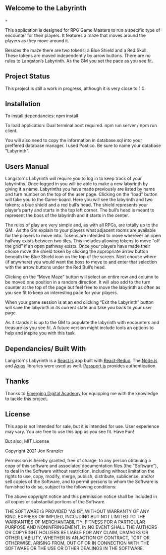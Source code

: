 ## Welcome to the Labyrinth

:skull:

This application is designed for RPG Game Masters to run a specific type of encounter for their players.  It features a maze that moves around the players as they move around it.  

Besides the maze there are two tokens; a Blue Shield and a Red Skull.
These tokens are moved independently by arrow buttons.
There are no rules to Langston’s Labyrinth.  As the GM you set the pace as you see fit.


## Project Status

This project is still a work in progress, although it is very close to 1.0.  


## Installation

To install dependancies:
npm install

To load application:
Dual terminal boot required.
npm run server / npm run client.

You will also need to copy the information in database.sql into your preffered database manager.  I used Postico.  Be sure to name your database "Labyrinth".


## Users Manual

Langston's Labyrinth will require you to log in to keep track of your labyrinths.  Once logged in you will be able to make a new labyrinth by giving it a name.  Labyrinths you have made previously are listed by name and turn number on the top of the user page.  Clicking on the “load” button will take you to the Game-board.  Here you will see the labyrinth and two tokens; a blue shield and a red bull’s head.  The shield represents your player’s party and starts in the top left corner.  The bull’s head is meant to represent the boss of the labyrinth and it starts in the center.  

The rules of play are very simple and, as with all RPGs, are totally up to the GM.  As the Gm explain to your players what adjacent rooms are available for the players to move into.  Tokens are intended to move wherever an open hallway exists between two tiles.  This includes allowing tokens to move “off the grid” if an open pathway exists.  Once your players have made their choice move the shield token by clicking the appropriate arrow button beneath the Blue Shield icon on the top of the screen.  Next choose where (if anywhere) you would want the boss to move to and enter that selection with the arrow buttons under the Red Bull’s head. 

Clicking on the “Move Maze” button will select an entire row and column to be moved one position in a random direction.  It will also add to the turn counter at the top of the page but feel free to move the labyrinth as often as you see fit to keep an interesting pace for your players.

When your game session is at an end clicking “Exit the Labyrinth” button will save the labyrinth in its current state and take you back to your user page.

As it stands it is up to the GM to populate the labyrinth with encounters and treasure as you see fit.  A future version might include tools an options to help and inspire you with this task.



## Dependancies/ Built With

Langston's Labyrinth is a [React.js](https://reactjs.org/) app built with [React-Redux](https://react-redux.js.org/).  The [Node.js](https://nodejs.org/en/) and [Axios](https://github.com/axios/axios) libraries were used as well.  [Passport.js](http://www.passportjs.org/) provides authentication.


## Thanks

Thanks to [Emerging Digital Academy](https://www.emergingacademy.org/) for equipping me with the knowledge to tackle this project.


## License

This app is not intended for sale, but it is intended for use.  User experience may vary.  You are free to use this app as you see fit.  Have Fun!

But also; MIT License

Copyright 2021 Jon Kranzler

Permission is hereby granted, free of charge, to any person obtaining a copy of this software and associated documentation files (the "Software"), to deal in the Software without restriction, including without limitation the rights to use, copy, modify, merge, publish, distribute, sublicense, and/or sell copies of the Software, and to permit persons to whom the Software is furnished to do so, subject to the following conditions:

The above copyright notice and this permission notice shall be included in all copies or substantial portions of the Software.

THE SOFTWARE IS PROVIDED "AS IS", WITHOUT WARRANTY OF ANY KIND, EXPRESS OR IMPLIED, INCLUDING BUT NOT LIMITED TO THE WARRANTIES OF MERCHANTABILITY, FITNESS FOR A PARTICULAR PURPOSE AND NONINFRINGEMENT. IN NO EVENT SHALL THE AUTHORS OR COPYRIGHT HOLDERS BE LIABLE FOR ANY CLAIM, DAMAGES OR OTHER LIABILITY, WHETHER IN AN ACTION OF CONTRACT, TORT OR OTHERWISE, ARISING FROM, OUT OF OR IN CONNECTION WITH THE SOFTWARE OR THE USE OR OTHER DEALINGS IN THE SOFTWARE.

